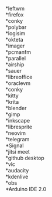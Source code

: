 *leftwm<br>
*firefox<br>
*conky<br>
*polybar<br>
*logisim<br>
*okteta<br>
*imager<br>
*pcmanfm<br>
*parallel<br>
*airship<br>
*sauer<br>
*libreoffice<br>
*oraclevm<br>
*conky<br>
*kitty<br>
*krita<br>
*blender<br>
*gimp<br>
*inkscape<br>
*libresprite<br>
*neovim<br>
*telegram<br>
*Signal<br>
*jitsi meet<br>
*github desktop<br>
*vlc<br>
*audacity<br>
*kdenlive<br>
*obs<br>
*Arduino IDE 2.0<br>
